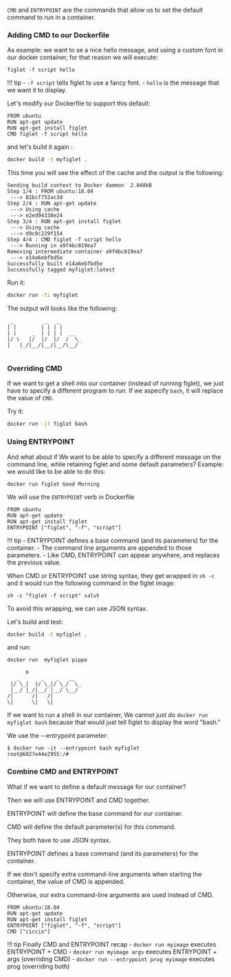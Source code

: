 `CMD` and `ENTRYPOINT` are the commands that allow us to set the default command to run in a container.

### Adding CMD to our Dockerfile
As example: we want to se a nice hello message, and using a custom font in our docker container, for that reason we will execute:

`figlet -f script hello`

!!! tip
    - `-f script` tells figlet to use a fancy font.
    - `hello` is the message that we want it to display.

Let's modify our Dockerfile to support this default: 

```
FROM ubuntu
RUN apt-get update
RUN apt-get install figlet
CMD figlet -f script hello
```

and let's build it again : 

```bash
docker build -t myfiglet .
```

This time you will see the effect of the cache and the output is the following: 

```
Sending build context to Docker daemon  2.048kB
Step 1/4 : FROM ubuntu:18.04
 ---> 81bcf752ac3d
Step 2/4 : RUN apt-get update
 ---> Using cache
 ---> e2ed94338e24
Step 3/4 : RUN apt-get install figlet
 ---> Using cache
 ---> d9c8c229f154
Step 4/4 : CMD figlet -f script hello
 ---> Running in a9f4bc819ea7
Removing intermediate container a9f4bc819ea7
 ---> e14a6ebfbd5e
Successfully built e14a6ebfbd5e
Successfully tagged myfiglet:latest
```

Run it:

```bash
docker run -ti myfiglet 
```

The output will looks like the following: 

```
 _          _   _       
| |        | | | |      
| |     _  | | | |  __  
|/ \   |/  |/  |/  /  \_
|   |_/|__/|__/|__/\__/ 
                     
```

### Overriding CMD

If we want to get a shell into our container (instead of running figlet), we just have to specify a different program to run. If we aspecify `bash`, it will replace the value of `CMD`.

Try it:

```bash
docker run -it figlet bash
```

### Using ENTRYPOINT

And what about if We want to be able to specify a different message on the command line, while retaining figlet and some default parameters?
Example: we  would like to be able to do this:

```
docker run figlet Good Morning
```

We will use the `ENTRYPOINT` verb in Dockerfile

```
FROM ubuntu
RUN apt-get update
RUN apt-get install figlet
ENTRYPOINT ["figlet", "-f", "script"]
```
!!! tip
    - ENTRYPOINT defines a base command (and its parameters) for the container.
    - The command line arguments are appended to those parameters.
    - Like CMD, ENTRYPOINT can appear anywhere, and replaces the previous value.


When CMD or ENTRYPOINT use string syntax, they get wrapped in `sh -c` and it would run the following command in the figlet image:
```
sh -c "figlet -f script" salut
```
To avoid this wrapping, we can use JSON syntax.

Let's build and test:

```bash
docker build -t myfiglet .
```
and run: 
```
docker run  myfiglet pippo
                        
      o                 
   _       _    _   __  
 |/ \_|  |/ \_|/ \_/  \_
 |__/ |_/|__/ |__/ \__/ 
/|      /|   /|         
\|      \|   \|         
```

If we want to run a shell in our container, We cannot just do `docker run myfiglet bash` because that would just tell figlet to display the word "bash."

We use the --entrypoint parameter:

```
$ docker run -it --entrypoint bash myfiglet
root@6027e44e2955:/#
```

### Combine CMD and ENTRYPOINT
What if we want to define a default message for our container?

Then we will use ENTRYPOINT and CMD together.

ENTRYPOINT will define the base command for our container.

CMD will define the default parameter(s) for this command.

They both have to use JSON syntax.

ENTRYPOINT defines a base command (and its parameters) for the container.

If we don't specify extra command-line arguments when starting the container, the value of CMD is appended.

Otherwise, our extra command-line arguments are used instead of CMD.

```
FROM ubuntu:18.04
RUN apt-get update
RUN apt-get install figlet
ENTRYPOINT ["figlet", "-f", "script"]
CMD ["ciccio"]
```

!!! tip 
    Finally CMD and ENTRYPOINT recap
    - `docker run myimage` executes ENTRYPOINT + CMD
    - `docker run myimage args` executes ENTRYPOINT + args (overriding CMD)
    - `docker run --entrypoint prog myimage` executes prog (overriding both)
